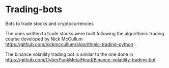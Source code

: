 # Trading-bots
Bots to trade stocks and cryptocurrencies

The ones written to trade stocks were built following the algorithmic trading course developed by Nick McCullum https://github.com/nickmccullum/algorithmic-trading-python .

The binance volatility trading bot is similar to the one done in https://github.com/CyberPunkMetalHead/Binance-volatility-trading-bot
